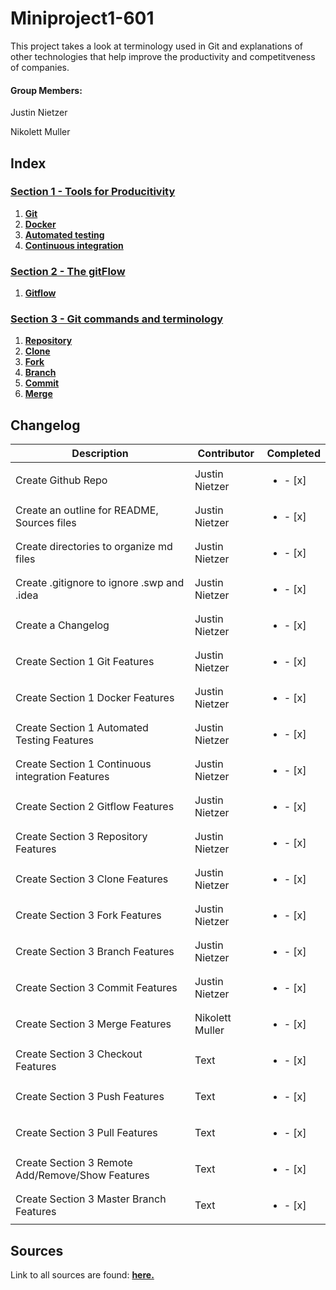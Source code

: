 # Miniproject1-601

This project takes a look at terminology used in Git and explanations of other technologies that help improve the
productivity and competitveness of companies.

#### Group Members: 

Justin Nietzer 

Nikolett Muller



## Index

### [Section 1 - Tools for Producitivity](Section_1-_Tools_for_Productivity)

1. **[Git](Section_1-_Tools_for_Productivity/git.md)**
2. **[Docker](Section_1-_Tools_for_Productivity/docker.md)**
3. **[Automated testing](Section_1-_Tools_for_Productivity/automated_testing.md)**
4. **[Continuous integration](Section_1-_Tools_for_Productivity/continuous_integration.md)**

### [Section 2 - The gitFlow](Section_2-_The_gitFlow)

1. **[Gitflow](Section_2-_The_gitFlow/gitFlow.md)**

### [Section 3 - Git commands and terminology](Section_3-_Git_commands_and_terminology)

1. **[Repository](Section_3-_Git_commands_and_terminology/repository.md)**
2. **[Clone](Section_3-_Git_commands_and_terminology/clone.md)**
3. **[Fork](Section_3-_Git_commands_and_terminology/fork.md)**
4. **[Branch](Section_3-_Git_commands_and_terminology/branch.md)**
5. **[Commit](Section_3-_Git_commands_and_terminology/commit.md)**
6. **[Merge](Section_3-_Git_commands_and_terminology/merge.md)**
## Changelog

| Description     | Contributor | Completed |
| ----------- | ----------- | ----------- |
| Create Github Repo                               | Justin Nietzer | <ul><li>- [x] </li></ul> |
| Create an outline for README, Sources files      | Justin Nietzer | <ul><li>- [x] </li></ul> |
| Create directories to organize md files          | Justin Nietzer | <ul><li>- [x] </li></ul> |
| Create .gitignore to ignore .swp and .idea       | Justin Nietzer | <ul><li>- [x] </li></ul> |
| Create a Changelog                               | Justin Nietzer | <ul><li>- [x] </li></ul> |
| Create Section 1 Git Features                    | Justin Nietzer | <ul><li>- [x] </li></ul> | 
| Create Section 1 Docker Features                 | Justin Nietzer | <ul><li>- [x] </li></ul> | 
| Create Section 1 Automated Testing Features      | Justin Nietzer | <ul><li>- [x] </li></ul> | 
| Create Section 1 Continuous integration Features | Justin Nietzer | <ul><li>- [x] </li></ul> | 
| Create Section 2 Gitflow Features                | Justin Nietzer | <ul><li>- [x] </li></ul> | 
| Create Section 3 Repository Features             | Justin Nietzer | <ul><li>- [x] </li></ul> | 
| Create Section 3 Clone Features                  | Justin Nietzer | <ul><li>- [x] </li></ul> | 
| Create Section 3 Fork Features                   | Justin Nietzer | <ul><li>- [x] </li></ul> | 
| Create Section 3 Branch Features                 | Justin Nietzer | <ul><li>- [x] </li></ul> | 
| Create Section 3 Commit Features                 | Justin Nietzer | <ul><li>- [x] </li></ul> | 
| Create Section 3 Merge Features                  | Nikolett Muller|<ul><li>- [x] </li></ul>  | 
| Create Section 3 Checkout Features               | Text        |<ul><li>- [x] </li></ul>  | 
| Create Section 3 Push Features                   | Text        |<ul><li>- [x] </li></ul>  | 
| Create Section 3 Pull Features                   | Text        |<ul><li>- [x] </li></ul>  | 
| Create Section 3 Remote Add/Remove/Show Features | Text        |<ul><li>- [x] </li></ul>  | 
| Create Section 3 Master Branch Features          | Text        |<ul><li>- [x] </li></ul>  | 


## Sources

Link to all sources are found: **[here.](Sources.md)**